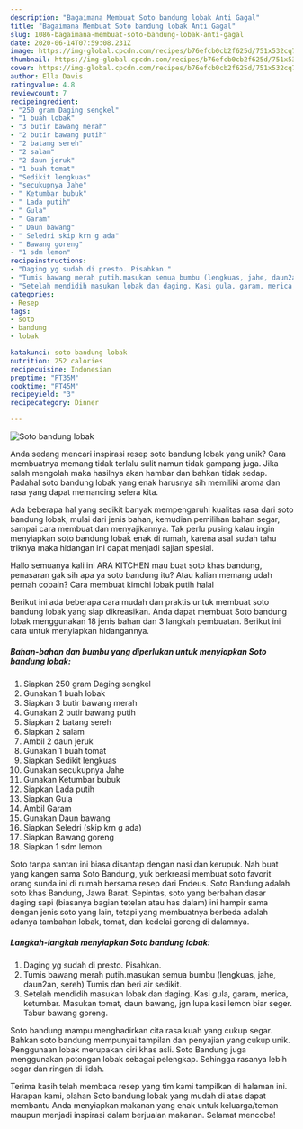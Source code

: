```yaml
---
description: "Bagaimana Membuat Soto bandung lobak Anti Gagal"
title: "Bagaimana Membuat Soto bandung lobak Anti Gagal"
slug: 1086-bagaimana-membuat-soto-bandung-lobak-anti-gagal
date: 2020-06-14T07:59:08.231Z
image: https://img-global.cpcdn.com/recipes/b76efcb0cb2f625d/751x532cq70/soto-bandung-lobak-foto-resep-utama.jpg
thumbnail: https://img-global.cpcdn.com/recipes/b76efcb0cb2f625d/751x532cq70/soto-bandung-lobak-foto-resep-utama.jpg
cover: https://img-global.cpcdn.com/recipes/b76efcb0cb2f625d/751x532cq70/soto-bandung-lobak-foto-resep-utama.jpg
author: Ella Davis
ratingvalue: 4.8
reviewcount: 7
recipeingredient:
- "250 gram Daging sengkel"
- "1 buah lobak"
- "3 butir bawang merah"
- "2 butir bawang putih"
- "2 batang sereh"
- "2 salam"
- "2 daun jeruk"
- "1 buah tomat"
- "Sedikit lengkuas"
- "secukupnya Jahe"
- " Ketumbar bubuk"
- " Lada putih"
- " Gula"
- " Garam"
- " Daun bawang"
- " Seledri skip krn g ada"
- " Bawang goreng"
- "1 sdm lemon"
recipeinstructions:
- "Daging yg sudah di presto. Pisahkan."
- "Tumis bawang merah putih.masukan semua bumbu (lengkuas, jahe, daun2an, sereh) Tumis dan beri air sedikit."
- "Setelah mendidih masukan lobak dan daging. Kasi gula, garam, merica, ketumbar. Masukan tomat, daun bawang, jgn lupa kasi lemon biar seger. Tabur bawang goreng."
categories:
- Resep
tags:
- soto
- bandung
- lobak

katakunci: soto bandung lobak 
nutrition: 252 calories
recipecuisine: Indonesian
preptime: "PT35M"
cooktime: "PT45M"
recipeyield: "3"
recipecategory: Dinner

---
```



![Soto bandung lobak](https://img-global.cpcdn.com/recipes/b76efcb0cb2f625d/751x532cq70/soto-bandung-lobak-foto-resep-utama.jpg)

Anda sedang mencari inspirasi resep soto bandung lobak yang unik? Cara membuatnya memang tidak terlalu sulit namun tidak gampang juga. Jika salah mengolah maka hasilnya akan hambar dan bahkan tidak sedap. Padahal soto bandung lobak yang enak harusnya sih memiliki aroma dan rasa yang dapat memancing selera kita.

Ada beberapa hal yang sedikit banyak mempengaruhi kualitas rasa dari soto bandung lobak, mulai dari jenis bahan, kemudian pemilihan bahan segar, sampai cara membuat dan menyajikannya. Tak perlu pusing kalau ingin menyiapkan soto bandung lobak enak di rumah, karena asal sudah tahu triknya maka hidangan ini dapat menjadi sajian spesial.

Hallo semuanya kali ini ARA KITCHEN mau buat soto khas bandung, penasaran gak sih apa ya soto bandung itu? Atau kalian memang udah pernah cobain? Cara membuat kimchi lobak putih halal


Berikut ini ada beberapa cara mudah dan praktis untuk membuat soto bandung lobak yang siap dikreasikan. Anda dapat membuat Soto bandung lobak menggunakan 18 jenis bahan dan 3 langkah pembuatan. Berikut ini cara untuk menyiapkan hidangannya.

<!--inarticleads1-->

##### Bahan-bahan dan bumbu yang diperlukan untuk menyiapkan Soto bandung lobak:

1. Siapkan 250 gram Daging sengkel
1. Gunakan 1 buah lobak
1. Siapkan 3 butir bawang merah
1. Gunakan 2 butir bawang putih
1. Siapkan 2 batang sereh
1. Siapkan 2 salam
1. Ambil 2 daun jeruk
1. Gunakan 1 buah tomat
1. Siapkan Sedikit lengkuas
1. Gunakan secukupnya Jahe
1. Gunakan  Ketumbar bubuk
1. Siapkan  Lada putih
1. Siapkan  Gula
1. Ambil  Garam
1. Gunakan  Daun bawang
1. Siapkan  Seledri (skip krn g ada)
1. Siapkan  Bawang goreng
1. Siapkan 1 sdm lemon


Soto tanpa santan ini biasa disantap dengan nasi dan kerupuk. Nah buat yang kangen sama Soto Bandung, yuk berkreasi membuat soto favorit orang sunda ini di rumah bersama resep dari Endeus. Soto Bandung adalah soto khas Bandung, Jawa Barat. Sepintas, soto yang berbahan dasar daging sapi (biasanya bagian tetelan atau has dalam) ini hampir sama dengan jenis soto yang lain, tetapi yang membuatnya berbeda adalah adanya tambahan lobak, tomat, dan kedelai goreng di dalamnya. 

<!--inarticleads2-->

##### Langkah-langkah menyiapkan Soto bandung lobak:

1. Daging yg sudah di presto. Pisahkan.
1. Tumis bawang merah putih.masukan semua bumbu (lengkuas, jahe, daun2an, sereh) Tumis dan beri air sedikit.
1. Setelah mendidih masukan lobak dan daging. Kasi gula, garam, merica, ketumbar. Masukan tomat, daun bawang, jgn lupa kasi lemon biar seger. Tabur bawang goreng.


Soto bandung mampu menghadirkan cita rasa kuah yang cukup segar. Bahkan soto bandung mempunyai tampilan dan penyajian yang cukup unik. Penggunaan lobak merupakan ciri khas asli. Soto Bandung juga menggunakan potongan lobak sebagai pelengkap. Sehingga rasanya lebih segar dan ringan di lidah. 

Terima kasih telah membaca resep yang tim kami tampilkan di halaman ini. Harapan kami, olahan Soto bandung lobak yang mudah di atas dapat membantu Anda menyiapkan makanan yang enak untuk keluarga/teman maupun menjadi inspirasi dalam berjualan makanan. Selamat mencoba!
